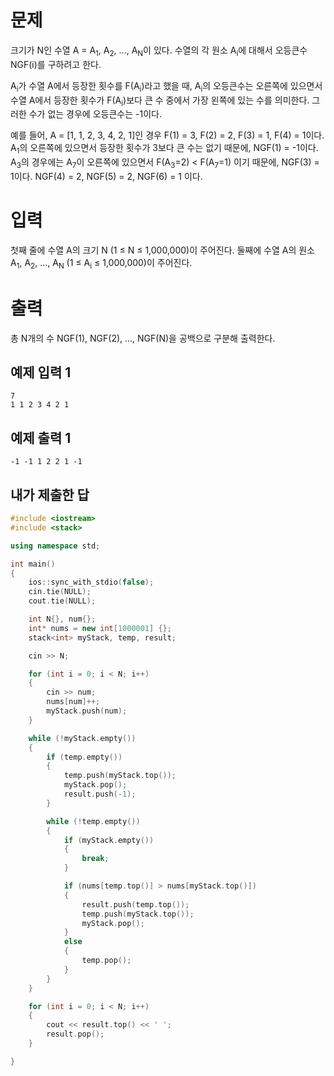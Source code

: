 문제
===============
크기가 N인 수열 A = A<sub>1</sub>, A<sub>2</sub>, ..., A<sub>N</sub>이 있다. 수열의 각 원소 A<sub>i</sub>에 대해서 오등큰수 NGF(i)를 구하려고 한다.

A<sub>i</sub>가 수열 A에서 등장한 횟수를 F(A<sub>i</sub>)라고 했을 때, A<sub>i</sub>의 오등큰수는 오른쪽에 있으면서 수열 A에서 등장한 횟수가 F(A<sub>i</sub>)보다 큰 수 중에서 가장 왼쪽에 있는 수를 의미한다. 그러한 수가 없는 경우에 오등큰수는 -1이다.

예를 들어, A = [1, 1, 2, 3, 4, 2, 1]인 경우 F(1) = 3, F(2) = 2, F(3) = 1, F(4) = 1이다. A<sub>1</sub>의 오른쪽에 있으면서 등장한 횟수가 3보다 큰 수는 없기 때문에, NGF(1) = -1이다. A<sub>3</sub>의 경우에는 A<sub>7</sub>이 오른쪽에 있으면서 F(A<sub>3</sub>=2) < F(A<sub>7</sub>=1) 이기 때문에, NGF(3) = 1이다. NGF(4) = 2, NGF(5) = 2, NGF(6) = 1 이다.

입력
==========
첫째 줄에 수열 A의 크기 N (1 ≤ N ≤ 1,000,000)이 주어진다. 둘째에 수열 A의 원소 A<sub>1</sub>, A<sub>2</sub>, ..., A<sub>N</sub> (1 ≤ A<sub>i</sub> ≤ 1,000,000)이 주어진다.

출력
===========
총 N개의 수 NGF(1), NGF(2), ..., NGF(N)을 공백으로 구분해 출력한다.

예제 입력 1 
--------------
```
7
1 1 2 3 4 2 1
```
예제 출력 1 
-----------
```
-1 -1 1 2 2 1 -1
```

내가 제출한 답
--------------
```cpp
#include <iostream>
#include <stack>

using namespace std;

int main()
{
	ios::sync_with_stdio(false);
	cin.tie(NULL);
	cout.tie(NULL);

	int N{}, num{};
	int* nums = new int[1000001] {};
	stack<int> myStack, temp, result;

	cin >> N;

	for (int i = 0; i < N; i++)
	{
		cin >> num;
		nums[num]++;
		myStack.push(num);
	}

	while (!myStack.empty())
	{
		if (temp.empty())
		{
			temp.push(myStack.top());
			myStack.pop();
			result.push(-1);
		}

		while (!temp.empty())
		{
			if (myStack.empty())
			{
				break;
			}

			if (nums[temp.top()] > nums[myStack.top()])
			{
				result.push(temp.top());
				temp.push(myStack.top());
				myStack.pop();
			}
			else
			{
				temp.pop();
			}
		}
	}

	for (int i = 0; i < N; i++)
	{
		cout << result.top() << ' ';
		result.pop();
	}

}
```
